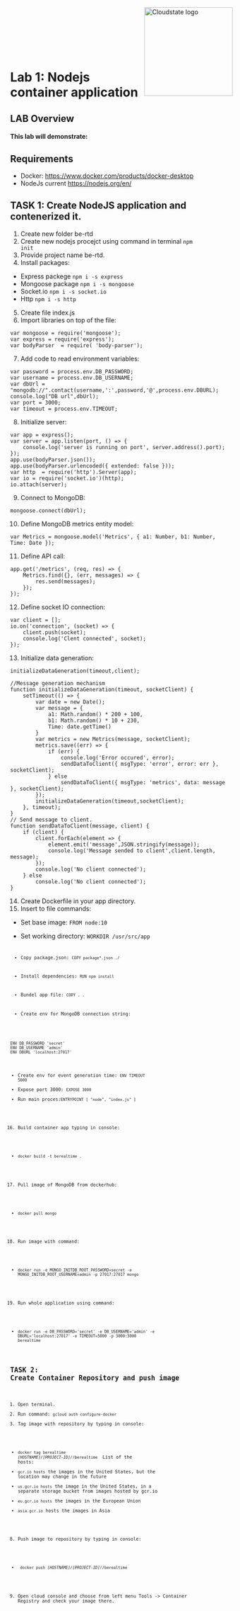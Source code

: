 <img src="https://avatars1.githubusercontent.com/u/47143554?s=400&u=7c55eeec6479b4ff59df7cad452501a41635b0e4&v=4" alt="Cloudstate logo" width="200" align="right">
<br><br>
<br><br>
<br><br>

# Lab 1: Nodejs container application

## LAB Overview

#### This lab will demonstrate:


## Requirements
* Docker: https://www.docker.com/products/docker-desktop
* NodeJs current https://nodejs.org/en/

## TASK 1: Create NodeJS application and contenerized it.
1. Create new folder be-rtd
2. Create new nodejs procejct using command in terminal <code>npm init</code>
3. Provide project name be-rtd.
4. Install packages:
* Express packege <code>npm i -s express</code>
* Mongoose package <code>npm i -s mongoose</code>
* Socket.io <code>npm i -s socket.io</code>
* Http <code>npm i -s http</code>
5. Create file index.js
6. Import libraries on top of the file:
```
var mongoose = require('mongoose');
var express = require('express');
var bodyParser  = require( 'body-parser');
```
7. Add code to read environment variables:
```
var password = process.env.DB_PASSWORD;
var username = process.env.DB_USERNAME;
var dbUrl = "mongodb://".contact(username,':',password,'@',process.env.DBURL);
console.log("DB url",dbUrl);
var port = 3000;
var timeout = process.env.TIMEOUT;
```
8. Initialize server:
```
var app = express();
var server = app.listen(port, () => {
    console.log('server is running on port', server.address().port);
});
app.use(bodyParser.json());
app.use(bodyParser.urlencoded({ extended: false }));
var http  = require('http').Server(app);
var io = require('socket.io')(http);
io.attach(server);
```
9. Connect to MongoDB:
```
mongoose.connect(dbUrl);
```
10. Define MongoDB metrics entity model:
```
var Metrics = mongoose.model('Metrics', { a1: Number, b1: Number, Time: Date });

```
11. Define API call:
```
app.get('/metrics', (req, res) => {
    Metrics.find({}, (err, messages) => {
        res.send(messages);
    });
});
```
12. Define socket IO connection:
```
var client = [];
io.on('connection', (socket) => {
    client.push(socket);
    console.log('Clent connected', socket);
});
```
13. Initialize data generation:
```
initializeDataGeneration(timeout,client);

//Message generation mechanism
function initializeDataGeneration(timeout, socketClient) {
    setTimeout(() => {
        var date = new Date();
        var message = {
            a1: Math.random() * 200 + 100,
            b1: Math.random() * 10 + 230,
            Time: date.getTime()
        }
        var metrics = new Metrics(message, socketClient);
        metrics.save((err) => {
            if (err) {
                console.log('Error occured', error);
                sendDataToClient({ msgType: 'error', error: err }, socketClient);
            } else
                sendDataToClient({ msgType: 'metrics', data: message }, socketClient);
        });
        initializeDataGeneration(timeout,socketClient);
    }, timeout);
}
// Send message to client.
function sendDataToClient(message, client) {
    if (client) {
        client.forEach(element => {
            element.emit('message',JSON.stringify(message));
            console.log('Message sended to client',client.length, message);
        });
        console.log('No client connected');
    } else
        console.log('No client connected');
}
```
14. Create Dockerfile in your app directory.
15. Insert to file commands:
* Set base image: <code>FROM node:10</code>
* Set working directory: <code>WORKDIR /usr/src/app<code>
* Copy package.json: <code>COPY package*.json ./</code>
* Install dependencies: <code>RUN npm install</code>
* Bundel app file: <code>COPY . .</code>
    
* Create env for MongoDB connection string: 
```
ENV DB_PASSWORD 'secret'
ENV DB_USERNAME 'admin'
ENV DBURL 'localhost:27017'
```
* Create env for event generation time: <code>ENV TIMEOUT 5000</code>
* Expose port 3000: <code>EXPOSE 3000</code>
* Run main proces:<code>ENTRYPOINT [ "node", "index.js" ]</code>
16. Build container app typing in console: 
* <code>docker build -t berealtime .</code>
17. Pull image of MongoDB from dockerhub:
* <code>docker pull mongo</code>
18. Run image with command:
* <code>docker run -e MONGO_INITDB_ROOT_PASSWORD=secret -e MONGO_INITDB_ROOT_USERNAME=admin -p 27017:27017 mongo </code>
19. Run whole application using command:
* <code>docker run -e DB_PASSWORD='secret' -e DB_USERNAME='admin' -e  DBURL='localhost:27017' -e TIMEOUT=5000 -p 3000:3000 berealtime</code>


## TASK 2: Create Container Repository and push image
1. Open terminal.
2. Run command: <code>gcloud auth configure-docker</code>
3. Tag image with repository by typing in console: 
* <code>docker tag berealtime *[HOSTNAME]/[PROJECT-ID]/*/berealtime </code>
List of the hosts:
* <code>gcr.io hosts</code> the images in the United States, but the location may change in the future
* <code>us.gcr.io hosts</code> the image in the United States, in a separate storage bucket from images hosted by gcr.io
* <code>eu.gcr.io hosts</code> the images in the European Union
* <code>asia.gcr.io</code> hosts the images in Asia
8. Push image to repository by typing in console: 
* <code> docker push *[HOSTNAME]/[PROJECT-ID]/*/berealtime </code>
9. Open cloud console and choose from left menu Tools -> Container Registry and check your image there.


